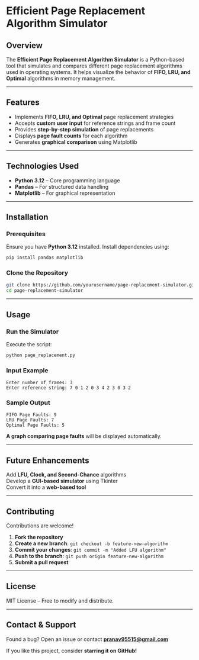 # **Efficient Page Replacement Algorithm Simulator**  

## **Overview**  
The **Efficient Page Replacement Algorithm Simulator** is a Python-based tool that simulates and compares different page replacement algorithms used in operating systems. It helps visualize the behavior of **FIFO, LRU, and Optimal** algorithms in memory management.  

---

## **Features**  
- Implements **FIFO, LRU, and Optimal** page replacement strategies  
- Accepts **custom user input** for reference strings and frame count  
- Provides **step-by-step simulation** of page replacements  
- Displays **page fault counts** for each algorithm  
- Generates **graphical comparison** using Matplotlib  

---

## **Technologies Used**  
- **Python 3.12** – Core programming language  
- **Pandas** – For structured data handling  
- **Matplotlib** – For graphical representation  

---

## **Installation**  

### **Prerequisites**  
Ensure you have **Python 3.12** installed. Install dependencies using:  

```sh
pip install pandas matplotlib
```

### **Clone the Repository**  
```sh
git clone https://github.com/yourusername/page-replacement-simulator.git
cd page-replacement-simulator
```

---

## **Usage**  

### **Run the Simulator**  
Execute the script:  
```sh
python page_replacement.py
```

### **Input Example**  
```
Enter number of frames: 3
Enter reference string: 7 0 1 2 0 3 4 2 3 0 3 2
```

### **Sample Output**  
```
FIFO Page Faults: 9
LRU Page Faults: 7
Optimal Page Faults: 5
```
**A graph comparing page faults** will be displayed automatically.  

---

## **Future Enhancements**  
Add **LFU, Clock, and Second-Chance** algorithms  
Develop a **GUI-based simulator** using Tkinter  
Convert it into a **web-based tool**  

---

## **Contributing**  
Contributions are welcome!  
1. **Fork the repository**  
2. **Create a new branch**: `git checkout -b feature-new-algorithm`  
3. **Commit your changes**: `git commit -m "Added LFU algorithm"`  
4. **Push to the branch**: `git push origin feature-new-algorithm`  
5. **Submit a pull request**  

---

## **License**  
MIT License – Free to modify and distribute.  

---

## **Contact & Support**  
Found a bug? Open an issue or contact **pranav95515@gmail.com**  

If you like this project, consider **starring it on GitHub!**
